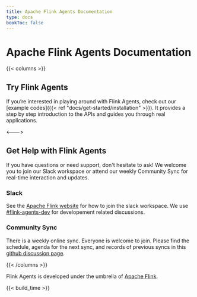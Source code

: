 ```yaml
---
title: Apache Flink Agents Documentation 
type: docs
bookToc: false
---
```

<!--
Licensed to the Apache Software Foundation (ASF) under one
or more contributor license agreements.  See the NOTICE file
distributed with this work for additional information
regarding copyright ownership.  The ASF licenses this file
to you under the Apache License, Version 2.0 (the
"License"); you may not use this file except in compliance
with the License.  You may obtain a copy of the License at

  http://www.apache.org/licenses/LICENSE-2.0

Unless required by applicable law or agreed to in writing,
software distributed under the License is distributed on an
"AS IS" BASIS, WITHOUT WARRANTIES OR CONDITIONS OF ANY
KIND, either express or implied.  See the License for the
specific language governing permissions and limitations
under the License.
-->

# Apache Flink Agents Documentation

{{< columns >}}
## Try Flink Agents

If you’re interested in playing around with Flink Agents, check out our [example codes]({{< ref "docs/get-started/installation" >}}). 
It provides a step by step introduction to the APIs and guides you through real applications.

<--->

## Get Help with Flink Agents

If you have questions or need support, don't hesitate to ask! We welcome you to join our Slack workspace or attend our weekly Community Sync for real-time interaction and updates.

### Slack

See the [Apache Flink website](https://flink.apache.org/what-is-flink/community/#slack) for how to join the slack workspace. We use [#flink-agents-dev](https://apache-flink.slack.com/archives/C097QF5HG8J) for developement related discussions.

### Community Sync

There is a weekly online sync. Everyone is welcome to join. Please find the schedule, agenda for the next sync, and records of previous syncs in this [github discussion page](https://github.com/apache/flink-agents/discussions/66).

{{< /columns >}}

Flink Agents is developed under the umbrella of [Apache Flink](https://flink.apache.org/).

{{< build_time >}}
